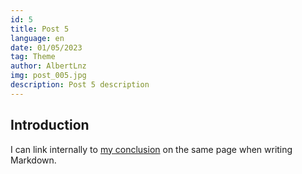 ```yaml
---
id: 5
title: Post 5
language: en
date: 01/05/2023
tag: Theme
author: AlbertLnz
img: post_005.jpg
description: Post 5 description
---
```


## Introduction

I can link internally to [my conclusion](#conclusion) on the same page when writing Markdown.
